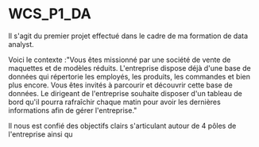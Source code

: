 # WCS_P1_DA

Il s'agit du premier projet effectué dans le cadre de ma formation de data analyst.

Voici le contexte :"Vous êtes missionné par une société de vente de maquettes et de modèles réduits. L'entreprise dispose déjà d'une base de données qui répertorie les employés, les produits, les commandes et bien plus encore. Vous êtes invités à parcourir et découvrir cette base de données. Le dirigeant de l'entreprise souhaite disposer d'un tableau de bord qu'il pourra rafraîchir chaque matin pour avoir les dernières informations afin de gérer l'entreprise."

Il nous est confié des objectifs clairs s'articulant autour de 4 pôles de l'entreprise ainsi qu
